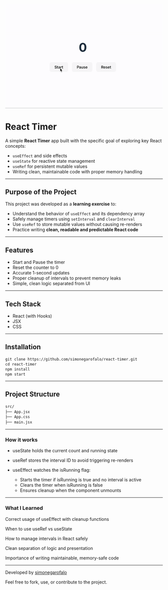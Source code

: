 ![Timer App Demo](./assets/react-timer.gif)

# React Timer

A simple **React Timer** app built with the specific goal of exploring key React concepts:

- `useEffect` and side effects
- `useState` for reactive state management
- `useRef` for persistent mutable values
- Writing clean, maintainable code with proper memory handling

---

## Purpose of the Project

This project was developed as a **learning exercise** to:

- Understand the behavior of `useEffect` and its dependency array
- Safely manage timers using `setInterval` and `clearInterval`
- Use `useRef` to store mutable values without causing re-renders
- Practice writing **clean, readable and predictable React code**

---

## Features

- Start and Pause the timer
- Reset the counter to 0
- Accurate 1-second updates
- Proper cleanup of intervals to prevent memory leaks
- Simple, clean logic separated from UI

---

## Tech Stack

- React (with Hooks)
- JSX
- CSS

---

## Installation

```
git clone https://github.com/simonegarofalo/react-timer.git
cd react-timer
npm install
npm start
```

---

## Project Structure

```txt
src/
├── App.jsx
├── App.css
├── main.jsx
```

---

### How it works

- useState holds the current count and running state

- useRef stores the interval ID to avoid triggering re-renders

- useEffect watches the isRunning flag:

  - Starts the timer if isRunning is true and no interval is active
  - Clears the timer when isRunning is false
  - Ensures cleanup when the component unmounts

---

### What I Learned

Correct usage of useEffect with cleanup functions

When to use useRef vs useState

How to manage intervals in React safely

Clean separation of logic and presentation

Importance of writing maintainable, memory-safe code

---

Developed by <a href="https://github.com/simonegarofalo">simonegarofalo</a>

Feel free to fork, use, or contribute to the project.
